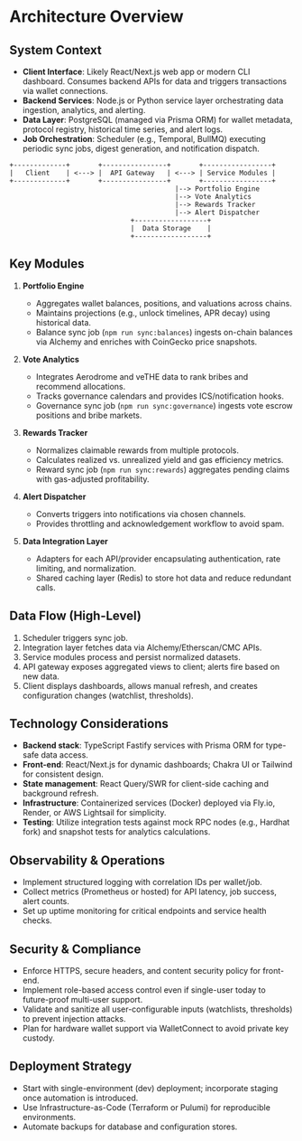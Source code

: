 # Architecture Overview

## System Context
- **Client Interface**: Likely React/Next.js web app or modern CLI dashboard. Consumes backend APIs for data and triggers transactions via wallet connections.
- **Backend Services**: Node.js or Python service layer orchestrating data ingestion, analytics, and alerting.
- **Data Layer**: PostgreSQL (managed via Prisma ORM) for wallet metadata, protocol registry, historical time series, and alert logs.
- **Job Orchestration**: Scheduler (e.g., Temporal, BullMQ) executing periodic sync jobs, digest generation, and notification dispatch.

```
+-------------+       +----------------+       +-----------------+
|   Client    | <---> |  API Gateway   | <---> | Service Modules |
+-------------+       +----------------+       +-----------------+
                                         |--> Portfolio Engine
                                         |--> Vote Analytics
                                         |--> Rewards Tracker
                                         |--> Alert Dispatcher
                              +------------------+
                              |  Data Storage    |
                              +------------------+
```

## Key Modules
1. **Portfolio Engine**
   - Aggregates wallet balances, positions, and valuations across chains.
   - Maintains projections (e.g., unlock timelines, APR decay) using historical data.
   - Balance sync job (`npm run sync:balances`) ingests on-chain balances via Alchemy and enriches with CoinGecko price snapshots.

2. **Vote Analytics**
   - Integrates Aerodrome and veTHE data to rank bribes and recommend allocations.
   - Tracks governance calendars and provides ICS/notification hooks.
   - Governance sync job (`npm run sync:governance`) ingests vote escrow positions and bribe markets.

3. **Rewards Tracker**
   - Normalizes claimable rewards from multiple protocols.
   - Calculates realized vs. unrealized yield and gas efficiency metrics.
   - Reward sync job (`npm run sync:rewards`) aggregates pending claims with gas-adjusted profitability.

4. **Alert Dispatcher**
   - Converts triggers into notifications via chosen channels.
   - Provides throttling and acknowledgement workflow to avoid spam.

5. **Data Integration Layer**
   - Adapters for each API/provider encapsulating authentication, rate limiting, and normalization.
   - Shared caching layer (Redis) to store hot data and reduce redundant calls.

## Data Flow (High-Level)
1. Scheduler triggers sync job.
2. Integration layer fetches data via Alchemy/Etherscan/CMC APIs.
3. Service modules process and persist normalized datasets.
4. API gateway exposes aggregated views to client; alerts fire based on new data.
5. Client displays dashboards, allows manual refresh, and creates configuration changes (watchlist, thresholds).

## Technology Considerations
- **Backend stack**: TypeScript Fastify services with Prisma ORM for type-safe data access.
- **Front-end**: React/Next.js for dynamic dashboards; Chakra UI or Tailwind for consistent design.
- **State management**: React Query/SWR for client-side caching and background refresh.
- **Infrastructure**: Containerized services (Docker) deployed via Fly.io, Render, or AWS Lightsail for simplicity.
- **Testing**: Utilize integration tests against mock RPC nodes (e.g., Hardhat fork) and snapshot tests for analytics calculations.

## Observability & Operations
- Implement structured logging with correlation IDs per wallet/job.
- Collect metrics (Prometheus or hosted) for API latency, job success, alert counts.
- Set up uptime monitoring for critical endpoints and service health checks.

## Security & Compliance
- Enforce HTTPS, secure headers, and content security policy for front-end.
- Implement role-based access control even if single-user today to future-proof multi-user support.
- Validate and sanitize all user-configurable inputs (watchlists, thresholds) to prevent injection attacks.
- Plan for hardware wallet support via WalletConnect to avoid private key custody.

## Deployment Strategy
- Start with single-environment (dev) deployment; incorporate staging once automation is introduced.
- Use Infrastructure-as-Code (Terraform or Pulumi) for reproducible environments.
- Automate backups for database and configuration stores.

